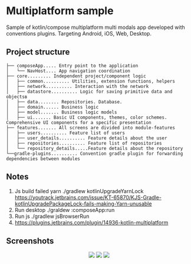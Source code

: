 # Multiplatform sample
Sample of kotlin/compose multiplatform multi modals app developed with conventions plugins. Targeting Android, iOS, Web, Desktop.

## Project structure

``` text
├── composeApp..... Entry point to the application
│   └── NavHost.... App navigation coordination
├── core......... Independent project/component logic
│   ├── common.......... Utilities, extension functions, helpers
│   ├── network.......... Interaction with the network
│   ├── datastore.......... Logic for saving primitive data and objectsв
│   ├── data........ Repositories. Database.
│   ├── domain...... Business logic
│   ├── model....... Business logic models
│   ├── ui....... Basic UI components, themes, color schemes. Comprehensive UI components for a specific presentation
├── features....... All screens are divided into module-features
│   ├── users.......... Feature list of users
│   ├── user_details.......... Feature details about the user
│   ├── repositories.......... Feature list of repositories
│   └── repository_details.....Feature details about the repository
└──gradle-plugins.......... Convention gradle plugin for forwarding dependencies between modules
```

## Notes
1) Js build failed yarn ./gradlew kotlinUpgradeYarnLock
https://youtrack.jetbrains.com/issue/KT-65870/KJS-Gradle-kotlinUpgradePackageLock-fails-making-Yarn-unusable
2) Run desktop ./graldew :composeApp:run
3) Run js ./gradlew jsBrowserRun
4) https://plugins.jetbrains.com/plugin/14936-kotlin-multiplatform


## Screenshots
<p align="center">
<img src="https://github.com/user-attachments/assets/30ce1f08-b9ae-4f2a-8baf-27c1549b7059"/>
<img src="https://github.com/user-attachments/assets/8d96b474-3677-4796-835a-e5b609b51e53"/>
<img src="https://github.com/user-attachments/assets/8010a8e3-987d-4e15-a5c9-f5d7a0e526bc"/>
</p>
